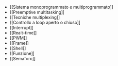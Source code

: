 - [[Sistema monoprogrammato e multiprogrammato]]
- [[Preemptive multitasking]]
- [[Tecniche multiplexing]]
- [[Controllo a loop aperto o chiuso]]
- [[Interrupt]]
- [[Realt-time]]
- [[PWM]]
- [[Frame]]
- [[Shell]]
- [[Funzione]]
- [[Semaforo]]